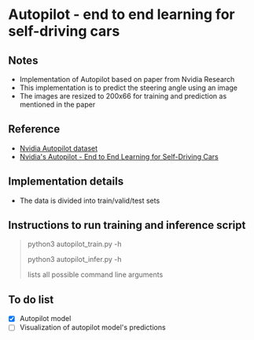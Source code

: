 # Autopilot - end to end learning for self-driving cars

## Notes
* Implementation of Autopilot based on paper from Nvidia Research
* This implementation is to predict the steering angle using an image
* The images are resized to 200x66 for training and prediction as mentioned in the paper

## Reference
* [Nvidia Autopilot dataset](https://drive.google.com/open?id=1PZWa6H0i1PCH9zuYcIh5Ouk_p-9Gh58B)
* [Nvidia's Autopilot - End to End Learning for Self-Driving Cars](https://arxiv.org/pdf/1604.07316.pdf)

## Implementation details
* The data is divided into train/valid/test sets

## Instructions to run training and inference script
> python3 autopilot\_train.py -h 
>
> python3 autopilot\_infer.py -h 
>
> lists all possible command line arguments

## To do list
- [x] Autopilot model
- [ ] Visualization of autopilot model's predictions
